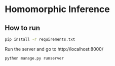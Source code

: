 # Homomorphic Inference

## How to run

```bash
pip install -r requirements.txt
```

Run the server and go to http://localhost:8000/

```bash
python manage.py runserver
```
